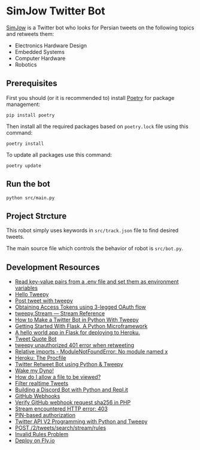 # SimJow Twitter Bot

[SimJow](https://twitter.com/SimJow) is a Twitter bot who looks for Persian tweets on the following topics and retweets them:

- Electronics Hardware Design
- Embedded Systems
- Computer Hardware
- Robotics

## Prerequisites

First you should (or it is recommended to) install [Poetry](https://python-poetry.org/) for package management:

```console
pip install poetry
```

Then install all the required packages based on `poetry.lock` file using this command:

```console
poetry install
```

To update all packages use this command:

```console
poetry update
```

## Run the bot

```console
python src/main.py
```

## Project Strcture

This robot simply uses keywords in `src/track.json` file to find desired tweets.

The main source file which controls the behavior of robot is `src/bot.py`.

## Development Resources

- [Read key-value pairs from a .env file and set them as environment variables](https://github.com/theskumar/python-dotenv)
- [Hello Tweepy](https://docs.tweepy.org/en/stable/getting_started.html)
- [Post tweet with tweepy](https://stackoverflow.com/questions/19337672/post-tweet-with-tweepy)
- [Obtaining Access Tokens using 3-legged OAuth flow](https://developer.twitter.com/en/docs/authentication/oauth-1-0a/obtaining-user-access-tokens)
- [tweepy.Stream — Stream Reference](https://docs.tweepy.org/en/stable/stream.html)
- [How to Make a Twitter Bot in Python With Tweepy](https://realpython.com/twitter-bot-python-tweepy)
- [Getting Started With Flask, A Python Microframework](https://scotch.io/tutorials/getting-started-with-flask-a-python-microframework)
- [A hello world app in Flask for deploying to Heroku.](https://github.com/leah/hello-flask-heroku)
- [Tweet Quote Bot](https://github.com/adamichelle/tweet-quote-bot)
- [tweepy unauthorized 401 error when retweeting](https://stackoverflow.com/questions/69563386/tweepy-unauthorized-401-error-when-retweeting)
- [Relative imports - ModuleNotFoundError: No module named x](https://stackoverflow.com/questions/43728431/relative-imports-modulenotfounderror-no-module-named-x)
- [Heroku: The Procfile](https://devcenter.heroku.com/articles/procfile)
- [Twitter Retweet Bot using Python & Tweepy](https://github.com/0xGrimnir/Simple-Retweet-Bot)
- [Wake my Dyno!](http://wakemydyno.com/)
- [How do I allow a file to be viewed?](https://askto.pro/question/how-do-i-allow-a-file-to-be-viewed)
- [Filter realtime Tweets](https://developer.twitter.com/en/docs/twitter-api/v1/tweets/filter-realtime/guides/basic-stream-parameters)
- [Building a Discord Bot with Python and Repl.it](https://www.codementor.io/@garethdwyer/building-a-discord-bot-with-python-and-repl-it-miblcwejz#keeping-our-bot-alive)
- [GitHub Webhooks](https://docs.github.com/en/developers/webhooks-and-events/webhooks)
- [Verify GitHub webhook request sha256 in PHP](https://gist.github.com/mahdyar/711beee9fec9cab6bb2f6e48d061d077)
- [Stream encountered HTTP error: 403](https://stackoverflow.com/questions/70031766/receiving-stream-encountered-http-error-403-when-using-twitter-api-what-is-c)
- [PIN-based authorization](https://developer.twitter.com/en/docs/authentication/oauth-1-0a/pin-based-oauth)
- [Twitter API V2 Programming with Python and Tweepy](https://python.plainenglish.io/twitter-api-v2-programming-with-python-and-tweepy-f6487cd4bad9)
- [POST /2/tweets/search/stream/rules](https://developer.twitter.com/en/docs/twitter-api/tweets/filtered-stream/api-reference/post-tweets-search-stream-rules#tab0)
- [Invalid Rules Problem](https://developer.twitter.com/en/support/twitter-api/error-troubleshooting#invalid-rules)
- [Deploy on Fly.io](https://fly.io/docs/getting-started/python/)